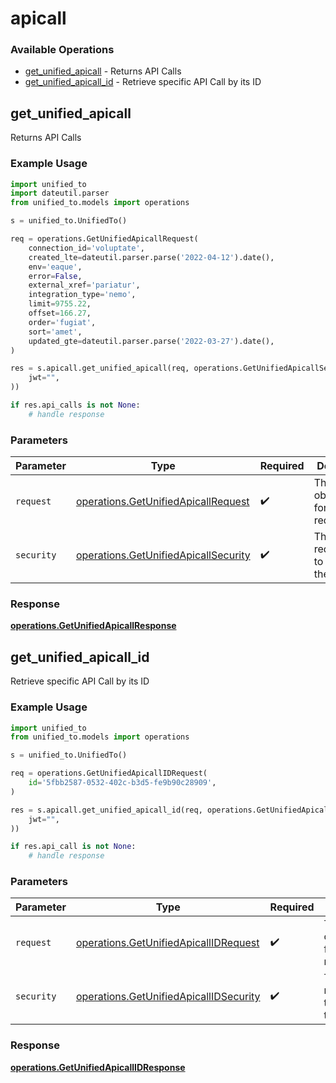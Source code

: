 # apicall

### Available Operations

* [get_unified_apicall](#get_unified_apicall) - Returns API Calls
* [get_unified_apicall_id](#get_unified_apicall_id) - Retrieve specific API Call by its ID

## get_unified_apicall

Returns API Calls

### Example Usage

```python
import unified_to
import dateutil.parser
from unified_to.models import operations

s = unified_to.UnifiedTo()

req = operations.GetUnifiedApicallRequest(
    connection_id='voluptate',
    created_lte=dateutil.parser.parse('2022-04-12').date(),
    env='eaque',
    error=False,
    external_xref='pariatur',
    integration_type='nemo',
    limit=9755.22,
    offset=166.27,
    order='fugiat',
    sort='amet',
    updated_gte=dateutil.parser.parse('2022-03-27').date(),
)

res = s.apicall.get_unified_apicall(req, operations.GetUnifiedApicallSecurity(
    jwt="",
))

if res.api_calls is not None:
    # handle response
```

### Parameters

| Parameter                                                                                    | Type                                                                                         | Required                                                                                     | Description                                                                                  |
| -------------------------------------------------------------------------------------------- | -------------------------------------------------------------------------------------------- | -------------------------------------------------------------------------------------------- | -------------------------------------------------------------------------------------------- |
| `request`                                                                                    | [operations.GetUnifiedApicallRequest](../../models/operations/getunifiedapicallrequest.md)   | :heavy_check_mark:                                                                           | The request object to use for the request.                                                   |
| `security`                                                                                   | [operations.GetUnifiedApicallSecurity](../../models/operations/getunifiedapicallsecurity.md) | :heavy_check_mark:                                                                           | The security requirements to use for the request.                                            |


### Response

**[operations.GetUnifiedApicallResponse](../../models/operations/getunifiedapicallresponse.md)**


## get_unified_apicall_id

Retrieve specific API Call by its ID

### Example Usage

```python
import unified_to
from unified_to.models import operations

s = unified_to.UnifiedTo()

req = operations.GetUnifiedApicallIDRequest(
    id='5fbb2587-0532-402c-b3d5-fe9b90c28909',
)

res = s.apicall.get_unified_apicall_id(req, operations.GetUnifiedApicallIDSecurity(
    jwt="",
))

if res.api_call is not None:
    # handle response
```

### Parameters

| Parameter                                                                                        | Type                                                                                             | Required                                                                                         | Description                                                                                      |
| ------------------------------------------------------------------------------------------------ | ------------------------------------------------------------------------------------------------ | ------------------------------------------------------------------------------------------------ | ------------------------------------------------------------------------------------------------ |
| `request`                                                                                        | [operations.GetUnifiedApicallIDRequest](../../models/operations/getunifiedapicallidrequest.md)   | :heavy_check_mark:                                                                               | The request object to use for the request.                                                       |
| `security`                                                                                       | [operations.GetUnifiedApicallIDSecurity](../../models/operations/getunifiedapicallidsecurity.md) | :heavy_check_mark:                                                                               | The security requirements to use for the request.                                                |


### Response

**[operations.GetUnifiedApicallIDResponse](../../models/operations/getunifiedapicallidresponse.md)**

